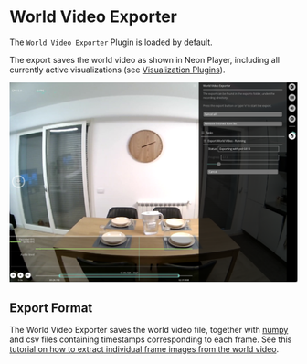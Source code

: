 # World Video Exporter
The `World Video Exporter` Plugin is loaded by default.

The export saves the world video as shown in Neon Player, including all currently active visualizations 
(see [Visualization Plugins](/neon-player/visualization-plugins/)). 


![Export](./np-export.webp)

## Export Format
The World Video Exporter saves the world video file, together with [numpy](https://numpy.org/devdocs/reference/generated/numpy.lib.format.html) and csv files containing timestamps corresponding to each frame. See this [tutorial on how to extract individual frame images from the world video](https://github.com/pupil-labs/pupil-tutorials/blob/master/09_frame_identification.ipynb). 
